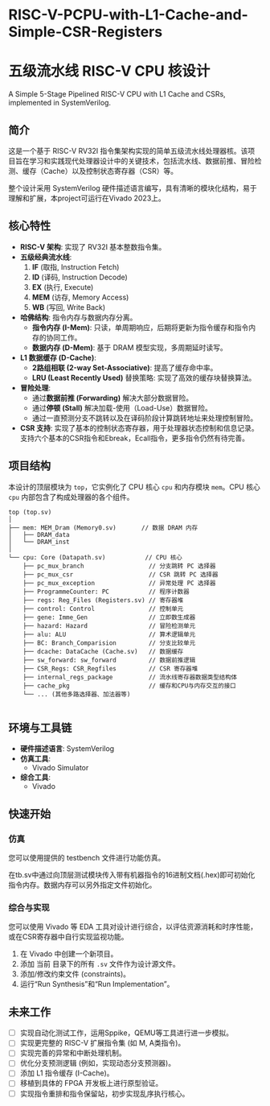 # RISC-V-PCPU-with-L1-Cache-and-Simple-CSR-Registers
# 五级流水线 RISC-V CPU 核设计

A Simple 5-Stage Pipelined RISC-V CPU with L1 Cache and CSRs, implemented in SystemVerilog.

## 简介

这是一个基于 RISC-V RV32I 指令集架构实现的简单五级流水线处理器核。该项目旨在学习和实践现代处理器设计中的关键技术，包括流水线、数据前推、冒险检测、缓存（Cache）以及控制状态寄存器（CSR）等。

整个设计采用 SystemVerilog 硬件描述语言编写，具有清晰的模块化结构，易于理解和扩展，本project可运行在Vivado 2023上。

## 核心特性

*   **RISC-V 架构**: 实现了 RV32I 基本整数指令集。
*   **五级经典流水线**:
    1.  **IF** (取指, Instruction Fetch)
    2.  **ID** (译码, Instruction Decode)
    3.  **EX** (执行, Execute)
    4.  **MEM** (访存, Memory Access)
    5.  **WB** (写回, Write Back)
*   **哈佛结构**: 指令内存与数据内存分离。
    *   **指令内存 (I-Mem)**: 只读，单周期响应，后期将更新为指令缓存和指令内存的协同工作。
    *   **数据内存 (D-Mem)**: 基于 DRAM 模型实现，多周期延时读写。
*   **L1 数据缓存 (D-Cache)**:
    *   **2路组相联 (2-way Set-Associative)**: 提高了缓存命中率。
    *   **LRU (Least Recently Used)** 替换策略: 实现了高效的缓存块替换算法。
*   **冒险处理**:
    *   通过**数据前推 (Forwarding)** 解决大部分数据冒险。
    *   通过**停顿 (Stall)** 解决加载-使用（Load-Use）数据冒险。
    *   通过一直预测分支不跳转以及在译码阶段计算跳转地址来处理控制冒险。
*   **CSR 支持**: 实现了基本的控制状态寄存器，用于处理器状态控制和信息记录。支持六个基本的CSR指令和Ebreak，Ecall指令，更多指令仍然有待完善。

## 项目结构

本设计的顶层模块为 `top`，它实例化了 CPU 核心 `cpu` 和内存模块 `mem`。CPU 核心 `cpu` 内部包含了构成处理器的各个组件。

```
top (top.sv)
│
├── mem: MEM_Dram (Memory0.sv)       // 数据 DRAM 内存
│   ├── DRAM_data
│   └── DRAM_inst
│
└── cpu: Core (Datapath.sv)           // CPU 核心
    ├── pc_mux_branch                  // 分支跳转 PC 选择器
    ├── pc_mux_csr                     // CSR 跳转 PC 选择器
    ├── pc_mux_exception               // 异常处理 PC 选择器
    ├── ProgrammeCounter: PC           // 程序计数器
    ├── regs: Reg_Files (Registers.sv) // 寄存器堆
    ├── control: Control               // 控制单元
    ├── gene: Imme_Gen                 // 立即数生成器
    ├── hazard: Hazard                 // 冒险检测单元
    ├── alu: ALU                       // 算术逻辑单元
    ├── BC: Branch_Comparision         // 分支比较单元
    ├── dcache: DataCache (Cache.sv)   // 数据缓存
    ├── sw_forward: sw_forward         // 数据前推逻辑
    ├── CSR_Regs: CSR_Regfiles         // CSR 寄存器堆
    ├── internal_regs_package          // 流水线寄存器数据类型结构体
    ├── cache_pkg                      // 缓存和CPU与内存交互的接口
    └── ... (其他多路选择器、加法器等)
    
```

## 环境与工具链

*   **硬件描述语言**: SystemVerilog
*   **仿真工具**:
    *   Vivado Simulator
*   **综合工具**:
    *   Vivado

## 快速开始

### 仿真

您可以使用提供的 testbench 文件进行功能仿真。

在tb.sv中通过向顶层测试模块传入带有机器指令的16进制文档(.hex)即可初始化指令内存。数据内存可以另外指定文件初始化。

### 综合与实现 

您可以使用 Vivado 等 EDA 工具对设计进行综合，以评估资源消耗和时序性能，或在CSR寄存器中自行实现监视功能。

1.  在 Vivado 中创建一个新项目。
2.  添加 当前 目录下的所有 `.sv` 文件作为设计源文件。
3.  添加/修改约束文件 (constraints)。
4.  运行“Run Synthesis”和“Run Implementation”。

## 未来工作
*   [ ] 实现自动化测试工作，运用Sppike，QEMU等工具进行进一步模拟。
*   [ ] 实现更完整的 RISC-V 扩展指令集 (如 M, A类指令)。
*   [ ] 实现完善的异常和中断处理机制。
*   [ ] 优化分支预测逻辑 (例如，实现动态分支预测器)。
*   [ ] 添加 L1 指令缓存 (I-Cache)。
*   [ ] 移植到具体的 FPGA 开发板上进行原型验证。
*   [ ] 实现指令重排和指令保留站，初步实现乱序执行核心。
